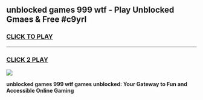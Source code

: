 
## unblocked games 999 wtf - Play Unblocked Gmaes & Free #c9yrl
<h3>
<a href="https://news.freeplayer.one?title=unblocked_games_999_wtf&ref=03M">CLICK TO PLAY</a></h3>
<hr>

<h3>
<a href="https://news.freeplayer.one?title=unblocked_games_999_wtf&ref=03M">CLICK 2 PLAY</a>
  
</h3>

<a href="https://news.freeplayer.one?title=unblocked_games_999_wtf&ref=03M"><img src="https://clearcache.store/games.png"></a>


**unblocked games 999 wtf games unblocked: Your Gateway to Fun and Accessible Online Gaming**
